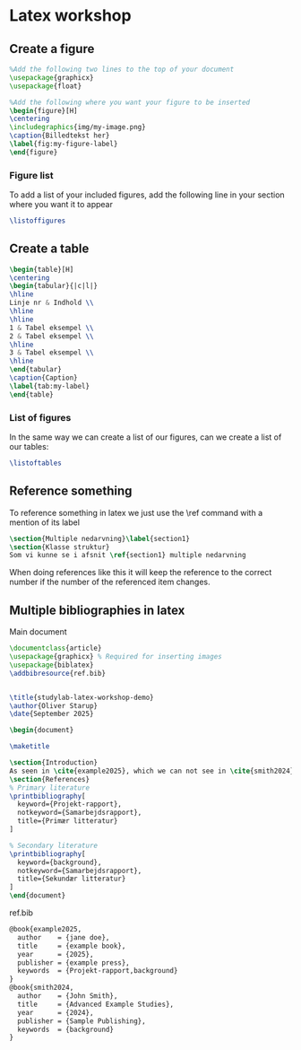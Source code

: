 # Latex workshop

## Create a figure

```latex
%Add the following two lines to the top of your document
\usepackage{graphicx}
\usepackage{float}

%Add the following where you want your figure to be inserted
\begin{figure}[H]
\centering
\includegraphics{img/my-image.png}
\caption{Billedtekst her}
\label{fig:my-figure-label}
\end{figure}
```

### Figure list

To add a list of your included figures, add the following line in your section
where you want it to appear

```latex
\listoffigures
```

## Create a table

```latex
\begin{table}[H]
\centering
\begin{tabular}{|c|l|}
\hline
Linje nr & Indhold \\
\hline
\hline
1 & Tabel eksempel \\
2 & Tabel eksempel \\
\hline
3 & Tabel eksempel \\
\hline
\end{tabular}
\caption{Caption}
\label{tab:my-label}
\end{table}
```

### List of figures

In the same way we can create a list of our figures, can we create a list of our
tables:

```latex
\listoftables
```

## Reference something

To reference something in latex we just use the \ref command with a
mention of its label

```latex
\section{Multiple nedarvning}\label{section1}
\section{Klasse struktur}
Som vi kunne se i afsnit \ref{section1} multiple nedarvning
```

When doing references like this it will keep the reference to the correct number
if the number of the referenced item changes.

## Multiple bibliographies in latex

Main document

```latex
\documentclass{article}
\usepackage{graphicx} % Required for inserting images
\usepackage{biblatex}
\addbibresource{ref.bib}


\title{studylab-latex-workshop-demo}
\author{Oliver Starup}
\date{September 2025}

\begin{document}

\maketitle

\section{Introduction}
As seen in \cite{example2025}, which we can not see in \cite{smith2024}
\section{References}
% Primary literature
\printbibliography[
  keyword={Projekt-rapport},
  notkeyword={Samarbejdsrapport},
  title={Primær litteratur}
]

% Secondary literature
\printbibliography[
  keyword={background},
  notkeyword={Samarbejdsrapport},
  title={Sekundær litteratur}
]
\end{document}
```

ref.bib

```latex
@book{example2025,
  author    = {jane doe},
  title     = {example book},
  year      = {2025},
  publisher = {example press},
  keywords  = {Projekt-rapport,background}
}
@book{smith2024,
  author    = {John Smith},
  title     = {Advanced Example Studies},
  year      = {2024},
  publisher = {Sample Publishing},
  keywords  = {background}
}
```
